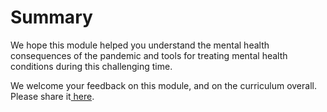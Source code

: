 # Summary

We hope this module helped you understand the mental health consequences of the pandemic and tools for treating mental health conditions during this challenging time. 

We welcome your feedback on this module, and on the curriculum overall. Please share it[ here](https://docs.google.com/forms/d/e/1FAIpQLSdZGYWkx5AVaYUIxCwvQmI75Vu6jVOHkinhDHr_XbrQq4WMTg/viewform).

